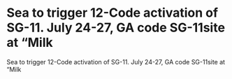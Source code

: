 # Sea to trigger 12-Code activation of SG-11. July 24-27, GA code SG-11site at “Milk

Sea to trigger 12-Code activation of SG-11. July 24-27, GA code SG-11site at “Milk